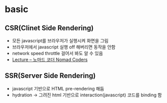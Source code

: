# basic

## CSR(Clinet Side Rendering)
- 모든 javascript를 브라우저가 실행시켜 화면을 그림
- 브라우저에서 javascript 실행 off 해버리면 동작을 안함 
- network speed throttle 걸어서 봐도 알 수 있음 
- [Lecture – 노마드 코더 Nomad Coders](https://nomadcoders.co/nextjs-fundamentals/lectures/3439)


## SSR(Server Side Rendering)
- javascript 기반으로 HTML pre-rendering 해둠 
- hydration -> 그려진 html 기반으로 interaction(javascript) 코드를 binding 함 